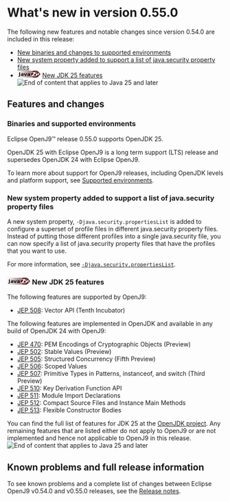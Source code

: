 <!--
* Copyright (c) 2017, 2025 IBM Corp. and others
*
* This program and the accompanying materials are made
* available under the terms of the Eclipse Public License 2.0
* which accompanies this distribution and is available at
* https://www.eclipse.org/legal/epl-2.0/ or the Apache
* License, Version 2.0 which accompanies this distribution and
* is available at https://www.apache.org/licenses/LICENSE-2.0.
*
* This Source Code may also be made available under the
* following Secondary Licenses when the conditions for such
* availability set forth in the Eclipse Public License, v. 2.0
* are satisfied: GNU General Public License, version 2 with
* the GNU Classpath Exception [1] and GNU General Public
* License, version 2 with the OpenJDK Assembly Exception [2].
*
* [1] https://www.gnu.org/software/classpath/license.html
* [2] https://openjdk.org/legal/assembly-exception.html
*
* SPDX-License-Identifier: EPL-2.0 OR Apache-2.0 OR GPL-2.0-only WITH Classpath-exception-2.0 OR GPL-2.0-only WITH OpenJDK-assembly-exception-1.0
-->

# What's new in version 0.55.0

The following new features and notable changes since version 0.54.0 are included in this release:

- [New binaries and changes to supported environments](#binaries-and-supported-environments)
- [New system property added to support a list of java.security property files](#new-system-property-added-to-support-a-list-of-javasecurity-property-files)
- ![Start of content that applies to Java 24 and later](cr/java25plus.png) [New JDK 25 features](#new-jdk-25-features) ![End of content that applies to Java 25 and later](cr/java_close.png)

## Features and changes

### Binaries and supported environments

Eclipse OpenJ9&trade; release 0.55.0 supports OpenJDK 25.

OpenJDK 25 with Eclipse OpenJ9 is a long term support (LTS) release and supersedes OpenJDK 24 with Eclipse OpenJ9.

To learn more about support for OpenJ9 releases, including OpenJDK levels and platform support, see [Supported environments](openj9_support.md).

### New system property added to support a list of java.security property files

A new system property, `-Djava.security.propertiesList` is added to configure a superset of profile files in different java.security property files. Instead of putting those different profiles into a single java.security file, you can now specify a list of java.security property files that have the profiles that you want to use.

For more information, see [`-Djava.security.propertiesList`](djavasecuritypropertieslist.md).

### ![Start of content that applies to Java 25 and later](cr/java25plus.png) New JDK 25 features

The following features are supported by OpenJ9:

- [JEP 508](https://openjdk.java.net/jeps/508): Vector API (Tenth Incubator)

The following features are implemented in OpenJDK and available in any build of OpenJDK 24 with OpenJ9:

- [JEP 470](https://openjdk.java.net/jeps/470): PEM Encodings of Cryptographic Objects (Preview)
- [JEP 502](https://openjdk.java.net/jeps/502): Stable Values (Preview)
- [JEP 505](https://openjdk.java.net/jeps/505): Structured Concurrency (Fifth Preview)
- [JEP 506](https://openjdk.java.net/jeps/506): Scoped Values
- [JEP 507](https://openjdk.java.net/jeps/507): Primitive Types in Patterns, instanceof, and switch (Third Preview)
- [JEP 510](https://openjdk.java.net/jeps/510): Key Derivation Function API
- [JEP 511](https://openjdk.java.net/jeps/511): Module Import Declarations
- [JEP 512](https://openjdk.java.net/jeps/512): Compact Source Files and Instance Main Methods
- [JEP 513](https://openjdk.java.net/jeps/513): Flexible Constructor Bodies

You can find the full list of features for JDK 25 at the [OpenJDK project](https://openjdk.org/projects/jdk/25/).
Any remaining features that are listed either do not apply to OpenJ9 or are not implemented and hence not applicable to OpenJ9 in this release. ![End of content that applies to Java 25 and later](cr/java_close.png)

## Known problems and full release information

To see known problems and a complete list of changes between Eclipse OpenJ9 v0.54.0 and v0.55.0 releases, see the [Release notes](https://github.com/eclipse-openj9/openj9/blob/master/doc/release-notes/0.55/0.55.md).

<!-- ==== END OF TOPIC ==== version0.55.md ==== -->
